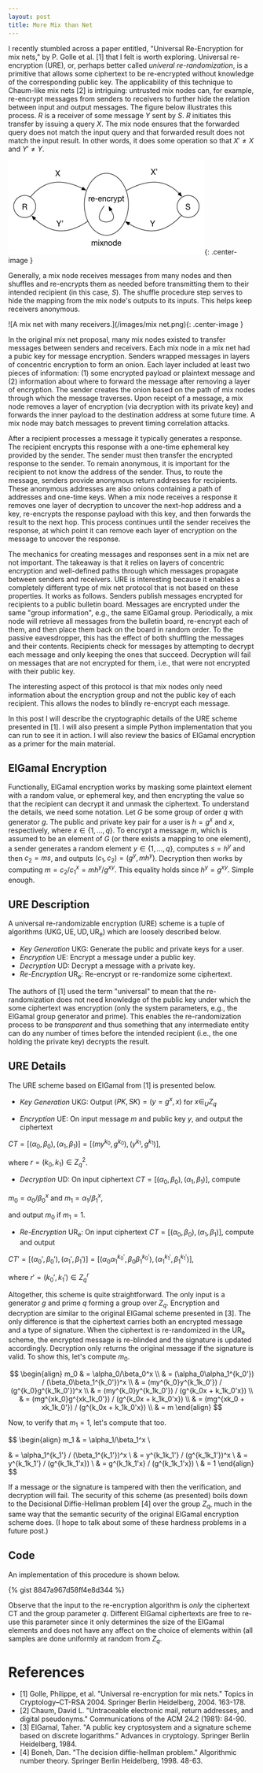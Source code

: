 ```yaml
---
layout: post
title: More Mix than Net
---
```


I recently stumbled across a paper entitled, "Universal Re-Encryption for mix nets,"
by P. Golle et al. [1] that I felt is worth exploring. Universal re-encryption (URE), or, perhaps better called
*univeral re-randomization*, is a primitive that allows some ciphertext to be re-encrypted
without knowledge of the corresponding public key. The applicability of this technique
to Chaum-like mix nets [2] is intriguing: untrusted mix nodes can, for
example, re-encrypt messages from senders to receivers to further
hide the relation between input and output messages. The figure below illustrates this process. $R$ is a receiver of some message $Y$ sent by $S$. $R$ initiates this transfer by issuing a query $X$. The mix node ensures that the forwarded query does not match the input query and that forwarded result does not match the input result. In other words, it does some operation so that $X' \not= X$ and $Y' \not= Y$.

![A mix net with one sender and one receiver showing the re-encryption.](/images/reencr.png){: .center-image }

Generally, a mix node receives messages from many nodes and then shuffles
and re-encrypts them as needed before transmitting them to their intended recipient (in this case, $S$). The shuffle
procedure step serves to hide the mapping from the mix node's outputs to its inputs. This helps keep receivers anonymous.

![A mix net with many receivers.](/images/mix net.png){: .center-image }

In the original mix net proposal, many mix nodes existed to transfer messages between senders and receivers. Each mix node in a mix net had a pubic key for message encryption. Senders wrapped messages in layers of concentric encryption to form an onion. Each layer included at least two pieces of information: (1) some encrypted payload or plaintext message and (2) information about where to forward the message after removing a layer of encryption. The sender creates the onion based on the path of mix nodes through which the message traverses. Upon receipt of a message, a mix node removes a layer of encryption (via decryption with its private key) and forwards the inner payload to the destination address at some future time. A mix node may batch messages to prevent timing correlation attacks.

After a recipient processes a message it typically generates a response. The recipient encrypts this response with a one-time ephemeral key provided by the sender. The sender must then transfer the encrypted response to the sender. To remain anonymous, it is important for the recipient to not know the address of the sender. Thus, to route the message, senders provide anonymous return addresses for recipients. These anonymous addresses are also onions containing a path of addresses and one-time keys. When a mix node receives a response it removes one layer of decryption to uncover the next-hop address and a key, re-encrypts the response payload with this key, and then forwards the result to the next hop.  This process continues until the sender receives the response, at which point it can remove each layer of encryption on the message to uncover the response.

The mechanics for creating messages and responses sent in a mix net are
not important. The takeaway is that it relies on layers of concentric
encryption and well-defined paths through which messages propagate between
senders and receivers. URE is interesting because it enables a completely
different type of mix net protocol that is not based on these properties.
It works as follows. Senders publish messages encrypted for recipients to
a public bulletin board. Messages are encrypted under the same "group information",
e.g., the same ElGamal group. Periodically, a mix node will retrieve all messages
from the bulletin board, re-encrypt each of them, and then place them back on the
board in random order. To the passive eavesdropper, this has the effect of both
shuffling the messages and their contents. Recipients check for messages by
attempting to decrypt each message and only keeping the ones that succeed.
Decryption will fail on messages that are not encrypted for them, i.e., that were
not encrypted with their public key.

The interesting aspect of this protocol is that mix nodes only need information about
the encryption group and not the public key of each recipient. This allows the
nodes to blindly re-encrypt each message.

In this post I will describe the cryptographic details of the URE scheme
presented in [1]. I will also present a simple Python implementation that you can
run to see it in action. I will also review the basics of ElGamal encryption as a
primer for the main material.

## ElGamal Encryption

Functionally, ElGamal encryption works by masking some plaintext element with a
random value, or ephemeral key, and then encrypting the value so that the recipient
can decrypt it and unmask the ciphertext. To understand the details, we need some notation. Let $G$ be some group of order $q$
with generator $g$. The public and private key pair for a user is $h = g^x$ and
$x$, respectively, where $x \in \{1,\dots,q\}$. To encrypt a message $m$, which is
assumed to be an element of $G$ (or there exists a mapping to one element), a sender
generates a random element $y \in \{1,\dots,q\}$, computes $s = h^y$ and
then $c_2 = ms$, and outputs $(c_1, c_2) = (g^y, mh^y)$. Decryption
then works by computing $m = c_2 / c_1^x =  mh^y / g^{xy}$. This equality
holds since $h^y = g^{xy}$. Simple enough.

## URE Description

A universal re-randomizable encryption (URE) scheme is a tuple of algorithms $(\mathsf{UKG}, \mathsf{UE}, \mathsf{UD}, \mathsf{UR_e})$
which are loosely described below.

- *Key Generation* $\mathsf{UKG}$: Generate the public and private keys for a user.
- *Encryption* $\mathsf{UE}$: Encrypt a message under a public key.
- *Decryption* $\mathsf{UD}$: Decrypt a message with a private key.
- *Re-Encryption* $\mathsf{UR_e}$: Re-encrypt or re-randomize some ciphertext.

The authors of [1] used the term "universal" to mean that the re-randomization does not
need knowledge of the public key under which the some ciphertext was encryption (only
the system parameters, e.g., the ElGamal group generator and prime). This enables the
re-randomization process to be *transparent* and thus something that any intermediate entity can do any number of times before the intended recipient (i.e., the one holding the private key) decrypts the result.

## URE Details

The URE scheme based on ElGamal from [1] is presented below.

- *Key Generation* $\mathsf{UKG}$: Output $(PK, SK) = (y = g^x, x)$ for $x \in_U Z_q$

- *Encryption* $\mathsf{UE}$: On input message $m$ and public key $y$, and output the ciphertext

$CT = [(\alpha_0, \beta_0), (\alpha_1, \beta_1)] = [(my^{k_0}, g^{k_0}), (y^{k_1}, g^{k_1})]$,

where $r = (k_0, k_1) \in Z_q^2$.

- *Decryption* $\mathsf{UD}$: On input ciphertext $CT = [(\alpha_0, \beta_0), (\alpha_1, \beta_1)]$, compute

$m_0 = \alpha_0/\beta_0^x$ and $m_1 = \alpha_1/\beta_1^x$,

and output $m_0$ if $m_1 = 1$.

- *Re-Encryption* $\mathsf{UR_e}$: On input ciphertext $CT = [(\alpha_0, \beta_0), (\alpha_1, \beta_1)]$, compute and output

$CT' = [(\alpha_0', \beta_0'), (\alpha_1', \beta_1')] = [(\alpha_0\alpha_1^{k_0'}, \beta_0\beta_1^{k_0'}),(\alpha_1^{k_1'}, \beta_1^{k_1'})]$,

where $r' = (k_0', k_1') \in Z_q^r$

Altogether, this scheme is quite straightforward. The only input is a generator $g$
and prime $q$ forming a group over $Z_q$. Encryption and decryption are similar to the original ElGamal scheme presented in [3]. The only difference is that the ciphertext
carries both an encrypted message and a type of signature. When the ciphertext
is re-randomized in the $\mathsf{UR_e}$ scheme, the encrypted message is re-blinded
and the signature is updated accordingly. Decryption only returns the original message
if the signature is valid. To show this, let's compute $m_0$.

$$
\begin{align}
m_0 & = \alpha_0/\beta_0^x \\
 & = (\alpha_0\alpha_1^{k_0'}) / (\beta_0\beta_1^{k_0'})^x \\
 & = (my^{k_0}y^{k_1k_0'}) / (g^{k_0}g^{k_1k_0'})^x \\
 & = (my^{k_0}y^{k_1k_0'}) / (g^{k_0x + k_1k_0'x}) \\
 & = (mg^{xk_0}g^{xk_1k_0'}) / (g^{k_0x + k_1k_0'x}) \\
 & = (mg^{xk_0 + xk_1k_0'}) / (g^{k_0x + k_1k_0'x}) \\
 & = m
\end{align}
$$

Now, to verify that $m_1 = 1$, let's compute that too.

$$
\begin{align}
m_1 & = \alpha_1/\beta_1^x \\

 & = \alpha_1^{k_1'} / (\beta_1^{k_1'})^x \\
 & = y^{k_1k_1'} / (g^{k_1k_1'})^x \\
 & = y^{k_1k_1'} / (g^{k_1k_1'x}) \\
 & = g^{k_1k_1'x} / (g^{k_1k_1'x}) \\
 & = 1
\end{align}
$$

If a message or the signature is tampered with then the verification, and decryption will fail. The security of this scheme (as presented) boils down to the Decisional Diffie-Hellman problem [4] over the group $Z_q$, much in the same way that the semantic security of the original ElGamal encryption scheme does. (I hope to talk about some of these hardness problems in a future post.)

## Code

An implementation of this procedure is shown below.

{% gist 8847a967d58ff4e8d344 %}

Observe that the input to the re-encryption algorithm is *only* the ciphertext CT and
the group parameter $q$. Different ElGamal ciphertexts are free to re-use this parameter since
it only determines the size of the ElGamal elements and does not have any affect on the
choice of elements within (all samples are done uniformly at random from $Z_q$.

# References

- [1] Golle, Philippe, et al. "Universal re-encryption for mix nets." Topics in Cryptology–CT-RSA 2004. Springer Berlin Heidelberg, 2004. 163-178.
- [2] Chaum, David L. "Untraceable electronic mail, return addresses, and digital pseudonyms." Communications of the ACM 24.2 (1981): 84-90.
- [3] ElGamal, Taher. "A public key cryptosystem and a signature scheme based on discrete logarithms." Advances in cryptology. Springer Berlin Heidelberg, 1984.
- [4] Boneh, Dan. "The decision diffie-hellman problem." Algorithmic number theory. Springer Berlin Heidelberg, 1998. 48-63.

<!--
```
$ python raw.py
```
```
Plaintext             d7081f2570ccf78075a18fd34605e27d2e14ace1a8ccaff60dc85d1ffcbeea21
```
```
Decrypted message #1: d7081f2570ccf78075a18fd34605e27d2e14ace1a8ccaff60dc85d1ffcbeea21
```
```
Decrypted message #2: d7081f2570ccf78075a18fd34605e27d2e14ace1a8ccaff60dc85d1ffcbeea21
```
-->
